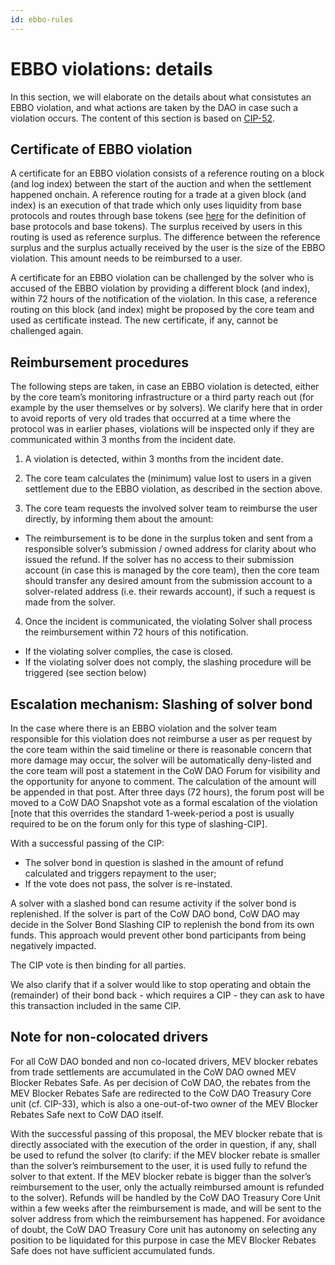 ```yaml
---
id: ebbo-rules
---
```


# EBBO violations: details

In this section, we will elaborate on the details about what consistutes an EBBO violation, and what actions are taken by the DAO in case such a violation occurs. The content of this section is based on [CIP-52](https://snapshot.org/#/cow.eth/proposal/0x0f2f1fde68d85081a7d60f7ac99dafbdabdbf8c8cf55961f2609b3dff429a24a).


## Certificate of EBBO violation

A certificate for an EBBO violation consists of a reference routing on a block (and log index) between the start of the auction and when the settlement happened onchain. A reference routing for a trade at a given block (and index) is an execution of that trade which only uses liquidity from base protocols and routes through base tokens (see [here](/cow-protocol/reference/core/auctions/competition-rules#base-tokens) for the definition of base protocols and base tokens). The surplus received by users in this routing is used as reference surplus. The difference between the reference surplus and the surplus actually received by the user is the size of the EBBO violation. This amount needs to be reimbursed to a user.

A certificate for an EBBO violation can be challenged by the solver who is accused of the EBBO violation by providing a different block (and index), within 72 hours of the notification of the violation. In this case, a reference routing on this block (and index) might be proposed by the core team and used as certificate instead. The new certificate, if any, cannot be challenged again.

## Reimbursement procedures

The following steps are taken, in case an EBBO violation is detected, either by the core team’s monitoring infrastructure or a third party reach out (for example by the user themselves or by solvers). We clarify here that in order to avoid reports of very old trades that occurred at a time where the protocol was in earlier phases, violations will be inspected only if they are communicated within 3 months from the incident date.

1. A violation is detected, within 3 months from the incident date.

2. The core team calculates the (minimum) value lost to users in a given settlement due to the EBBO violation, as described in the section above.

3. The core team requests the involved solver team to reimburse the user directly, by informing them about the amount:
  - The reimbursement is to be done in the surplus token and sent from a responsible solver’s submission / owned address for clarity about who issued the refund. If the solver has no access to their submission account (in case this is managed by the core team), then the core team should transfer any desired amount from the submission account to a solver-related address (i.e. their rewards account), if such a request is made from the solver.

4. Once the incident is communicated, the violating Solver shall process the reimbursement within 72 hours of this notification.
  - If the violating solver complies, the case is closed.
  - If the violating solver does not comply, the slashing procedure will be triggered (see section below)

## Escalation mechanism: Slashing of solver bond

In the case where there is an EBBO violation and the solver team responsible for this violation does not reimburse a user as per request by the core team within the said timeline or there is reasonable concern that more damage may occur, the solver will be automatically deny-listed and the core team will post a statement in the CoW DAO Forum for visibility and the opportunity for anyone to comment. The calculation of the amount will be appended in that post. After three days (72 hours), the forum post will be moved to a CoW DAO Snapshot vote as a formal escalation of the violation [note that this overrides the standard 1-week-period a post is usually required to be on the forum only for this type of slashing-CIP].

With a successful passing of the CIP:
- The solver bond in question is slashed in the amount of refund calculated and triggers repayment to the user;
- If the vote does not pass, the solver is re-instated.

A solver with a slashed bond can resume activity if the solver bond is replenished. If the solver is part of the CoW DAO bond, CoW DAO may decide in the Solver Bond Slashing CIP to replenish the bond from its own funds. This approach would prevent other bond participants from being negatively impacted.

The CIP vote is then binding for all parties.

We also clarify that if a solver would like to stop operating and obtain the (remainder) of their bond back - which requires a CIP - they can ask to have this transaction included in the same CIP.

## Note for non-colocated drivers

For all CoW DAO bonded and non co-located drivers, MEV blocker rebates from trade settlements are accumulated in the CoW DAO owned MEV Blocker Rebates Safe. As per decision of CoW DAO, the rebates from the MEV Blocker Rebates Safe are redirected to the CoW DAO Treasury Core unit (cf. CIP-33), which is also a one-out-of-two owner of the MEV Blocker Rebates Safe next to CoW DAO itself.

With the successful passing of this proposal, the MEV blocker rebate that is directly associated with the execution of the order in question, if any, shall be used to refund the solver (to clarify: if the MEV blocker rebate is smaller than the solver’s reimbursement to the user, it is used fully to refund the solver to that extent. If the MEV blocker rebate is bigger than the solver’s reimbursement to the user, only the actually reimbursed amount is refunded to the solver). Refunds will be handled by the CoW DAO Treasury Core Unit within a few weeks after the reimbursement is made, and will be sent to the solver address from which the reimbursement has happened. For avoidance of doubt, the CoW DAO Treasury Core unit has autonomy on selecting any position to be liquidated for this purpose in case the MEV Blocker Rebates Safe does not have sufficient accumulated funds.